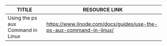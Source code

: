 


| TITILE  | RESOURCE LINK |
| ------------- | -------------  |
|  Using the ps aux Command in Linux | https://www.linode.com/docs/guides/use-the-ps-aux-command-in-linux/   |